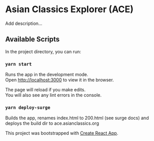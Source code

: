 
# Asian Classics Explorer (ACE)

Add description...





## Available Scripts
In the project directory, you can run:

### `yarn start`
Runs the app in the development mode.<br>
Open [http://localhost:3000](http://localhost:3000) to view it in the browser.

The page will reload if you make edits.<br>
You will also see any lint errors in the console.

### `yarn deploy-surge`
Builds the app, renames index.html to 200.html (see surge docs)
and deploys the build dir to ace.asianclassics.org


This project was bootstrapped with [Create React App](https://github.com/facebook/create-react-app).
